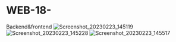 # WEB-18-
Backend&amp;frontend
![Screenshot_20230223_145119](https://user-images.githubusercontent.com/101393314/220879653-613bba06-aed0-4e2f-a243-2b01b05c4dd2.png)
![Screenshot_20230223_145228](https://user-images.githubusercontent.com/101393314/220879703-08416297-d985-45b9-82a3-560a995fb98c.png)
![Screenshot_20230223_145517](https://user-images.githubusercontent.com/101393314/220879716-534ef45a-0d40-4ca2-a270-993130f782ce.png)
